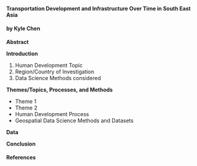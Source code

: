 #### Transportation Development and Infrastructure Over Time in South East Asia
#### by Kyle Chen  
  
  **Abstract**  
  
  **Introduction**  
  1. Human Development Topic
  2. Region/Country of Investigation
  3. Data Science Methods considered
  
  **Themes/Topics, Processes, and Methods**
  - Theme 1
  - Theme 2
  - Human Development Process
  - Geospatial Data Science Methods and Datasets
  
  **Data**
  
  **Conclusion**
  
#### References
